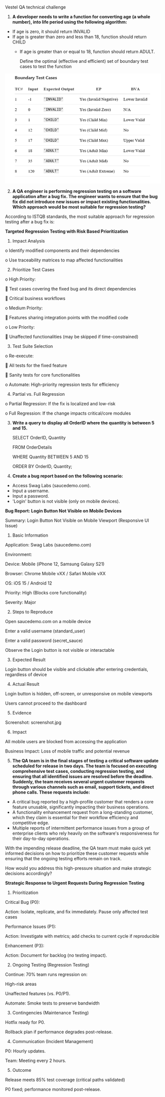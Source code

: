 Vestel QA technical challenge
1. **A developer needs to write a function for converting age (a whole number), into life
   period using the following algorithm:**
- If age is zero, it should return INVALID
- If age is greater than zero and less than 18, function should return CHILD
  - If age is greater than or equal to 18, function should return ADULT.
  
    Define the optimal (effective and efficient) set of boundary test cases to test the
    function

![img_6.png](img_6.png)

2. **A QA engineer is performing regression testing on a software application after a bug
   fix. The engineer wants to ensure that the bug fix did not introduce new issues or
   impact existing functionalities. Which approach would be most suitable for
   regression testing?**

According to ISTQB standards, the most suitable approach for regression testing after a bug fix is:

**Targeted Regression Testing with Risk Based Prioritization**
1.	Impact Analysis

o	Identify modified components and their dependencies

o	Use traceability matrices to map affected functionalities

2.	Prioritize Test Cases 

o	High Priority:

	Test cases covering the fixed bug and its direct dependencies

	Critical business workflows

o	Medium Priority:

	Features sharing integration points with the modified code

o	Low Priority:

	Unaffected functionalities (may be skipped if time-constrained)

3.	Test Suite Selection

o	Re-execute:

	All tests for the fixed feature

	Sanity tests for core functionalities

o	Automate: High-priority regression tests for efficiency

4.	Partial vs. Full Regression

o	Partial Regression: If the fix is localized and low-risk

o	Full Regression: If the change impacts critical/core modules

3. **Write a query to display all OrderID where the quantity is between 5 and 15.**

   SELECT OrderID, Quantity

   FROM OrderDetails

   WHERE Quantity BETWEEN 5 AND 15

   ORDER BY OrderID, Quantity;

4. **Create a bug report based on the following scenario:**
- Access Swag Labs (saucedemo.com).
- Input a username.
- Input a password.
- 'Login' button is not visible (only on mobile devices).

**Bug Report: Login Button Not Visible on Mobile Devices**

Summary: Login Button Not Visible on Mobile Viewport (Responsive UI Issue)

1. Basic Information

Application: Swag Labs (saucedemo.com)

Environment:

Device: Mobile (iPhone 12, Samsung Galaxy S21)

Browser: Chrome Mobile vXX / Safari Mobile vXX

OS: iOS 15 / Android 12

Priority: High (Blocks core functionality)

Severity: Major

2. Steps to Reproduce

Open saucedemo.com on a mobile device

Enter a valid username (standard_user)

Enter a valid password (secret_sauce)

Observe the Login button is not visible or interactable

3. Expected Result

Login button should be visible and clickable after entering credentials, regardless of device

4. Actual Result

Login button is hidden, off-screen, or unresponsive on mobile viewports

Users cannot proceed to the dashboard

5. Evidence

Screenshot:
screenshot.jpg

6. Impact

All mobile users are blocked from accessing the application

Business Impact: Loss of mobile traffic and potential revenue

5. **The QA team is in the final stages of testing a critical software update scheduled for
   release in two days. The team is focused on executing comprehensive test cases,
   conducting regression testing, and ensuring that all identified issues are resolved
   before the deadline.
   Suddenly, the team receives several urgent customer requests through various
   channels such as email, support tickets, and direct phone calls.
   These requests include:**
- A critical bug reported by a high-profile customer that renders a core feature
  unusable, significantly impacting their business operations.
- A functionality enhancement request from a long-standing customer, which they
  claim is essential for their workflow efficiency and competitive edge.
- Multiple reports of intermittent performance issues from a group of enterprise
  clients who rely heavily on the software's responsiveness for their day-to-day
  operations.

With the impending release deadline, the QA team must make quick yet informed
decisions on how to prioritize these customer requests while ensuring that the ongoing
testing efforts remain on track.

How would you address this high-pressure situation and make strategic decisions
accordingly?

**Strategic Response to Urgent Requests During Regression Testing**

1. Prioritization

Critical Bug (P0):

Action: Isolate, replicate, and fix immediately. Pause only affected test cases

Performance Issues (P1):

Action: Investigate with metrics; add checks to current cycle if reproducible

Enhancement (P3):

Action: Document for backlog (no testing impact).

2. Ongoing Testing (Regression Testing)

Continue: 70% team runs regression on:

High-risk areas

Unaffected features (vs. P0/P1).

Automate: Smoke tests to preserve bandwidth

3. Contingencies (Maintenance Testing)

Hotfix ready for P0.

Rollback plan if performance degrades post-release.

4. Communication (Incident Management)

P0: Hourly updates.

Team: Meeting every 2 hours.

5. Outcome

Release meets 85% test coverage (critical paths validated)

P0 fixed; performance monitored post-release.























